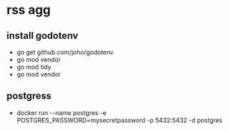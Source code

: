 # rss agg

## install godotenv

- go get github.com/joho/godotenv
- go mod vendor
- go mod tidy
- go mod vendor

## postgress

- docker run --name postgres -e POSTGRES_PASSWORD=mysecretpassword -p 5432:5432 -d postgres
